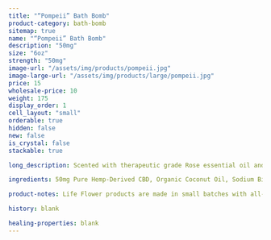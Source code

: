 ```yaml
---
title: "“Pompeii” Bath Bomb"
product-category: bath-bomb
sitemap: true
name: "“Pompeii” Bath Bomb"
description: "50mg"
size: "6oz"
strength: "50mg"
image-url: "/assets/img/products/pompeii.jpg"
image-large-url: "/assets/img/products/large/pompeii.jpg"
price: 15
wholesale-price: 10
weight: 175
display_order: 1
cell_layout: "small"
orderable: true
hidden: false
new: false
is_crystal: false
stackable: true

long_description: Scented with therapeutic grade Rose essential oil and activated charcoal. The Pompeii is the perfect day time or night time relaxation bomb. Natural sodium bicarbonate + epsom salt relieve inflammation of achy muscles and joints while activated charcoal binds to toxins in our pores and pulls it out- since we come into contact with environmental toxins and chemicals in our everyday living, this bomb is the perfect remedy. Topped with Rose petals and Jasmine buds. Note - this product contains activated charcoal, so give your tub a little scrub when you're done.

ingredients: 50mg Pure Hemp-Derived CBD, Organic Coconut Oil, Sodium Bicarbonate, Naturally-derived Citric Acid, Corn Starch, Epsom Salt, Organic Herbs, Essential Oils, Plant-based Color, Witch Hazel, Cleansed & Charged Crystal.

product-notes: Life Flower products are made in small batches with all-natural and boutique ingredients. Orders are processed and shipped in 7-10 days.

history: blank

healing-properties: blank
---
```

